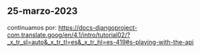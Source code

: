 



25-marzo-2023
-------------


continuamos por:
https://docs-djangoproject-com.translate.goog/en/4.1/intro/tutorial02/?_x_tr_sl=auto&_x_tr_tl=es&_x_tr_hl=es-419#s-playing-with-the-api
